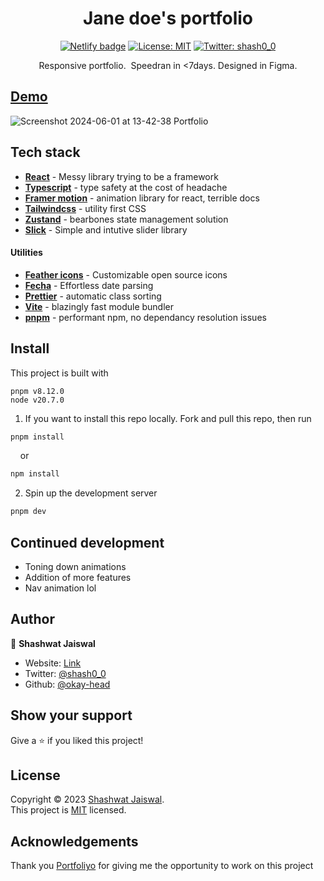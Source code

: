 <h1 align="center">Jane doe's portfolio</h1>
<p align="center">
    <a href="https://app.netlify.com/sites/portfoli0v2/deploys">
    <img alt="Netlify badge" src="https://api.netlify.com/api/v1/badges/daa798bd-baee-4c49-8b85-4d22bec0998d/deploy-status"/></a>
     <a href="/LICENSE" target="_blank">
    <img alt="License: MIT" src="https://img.shields.io/badge/License-MIT-yellow.svg" /></a>
    <a href="https://twitter.com/shash0_0" target="_blank">
    <img alt="Twitter: shash0_0" src="https://img.shields.io/twitter/follow/shash0_0.svg?style=social" />
  </a>
</p>

<p align="center">Responsive portfolio. &nbsp;Speedran in <7days.&nbsp;Designed in Figma.</p>

## [Demo](https://portfoli0v2.netlify.app/)

![Screenshot 2024-06-01 at 13-42-38 Portfolio](https://github.com/okay-head/janedoe-portfolio/assets/68184623/48420017-655b-4324-8c21-e3421c5e9bfd)



## Tech stack

- **[React](https://react.dev/)** - Messy library trying to be a framework
- **[Typescript](https://www.typescriptlang.org/)** - type safety at the cost of headache
- **[Framer motion](https://www.framer.com/motion/)** - animation library for react, terrible docs
- **[Tailwindcss](https://tailwindcss.com/)** - utility first CSS
- **[Zustand](https://docs.pmnd.rs/zustand/getting-started/introduction)** - bearbones state management solution
- **[Slick](https://kenwheeler.github.io/slick/)** - Simple and intutive slider library

#### Utilities

- **[Feather icons](https://feathericons.com/)** - Customizable open source icons
- **[Fecha](https://www.npmjs.com/package/fecha)** - Effortless date parsing
- **[Prettier](https://prettier.io/)** - automatic class sorting
- **[Vite](https://vitejs.dev/guide/why.html)** - blazingly fast module bundler
- **[pnpm](https://pnpm.io/)** - performant npm, no dependancy resolution issues

## Install

This project is built with

```
pnpm v8.12.0
node v20.7.0
```

1. If you want to install this repo locally.
   Fork and pull this repo, then run

```sh
pnpm install
```

&nbsp;&nbsp;&nbsp;&nbsp;or

```sh
npm install
```

2. Spin up the development server

```sh
pnpm dev
```

## Continued development

- Toning down animations
- Addition of more features
- Nav animation lol

## Author

👤 **Shashwat Jaiswal**

- Website: [Link](okay-head.netlify.app)
- Twitter: [@shash0_0](https://twitter.com/shash0_0)
- Github: [@okay-head](https://github.com/okay-head)

## Show your support

Give a ⭐️ if you liked this project!

## License

Copyright © 2023 [Shashwat Jaiswal](https://github.com/okay-head).<br />
This project is [MIT](/LICENSE) licensed.

## Acknowledgements

Thank you [Portfoliyo](https://www.theportfolyo.com/) for giving me the opportunity to work on this project
